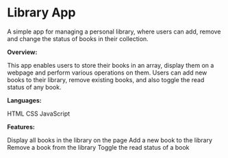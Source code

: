 # Library App


A simple app for managing a personal library, where users can add, remove and change the status of books in their collection.


**Overview:**

This app enables users to store their books in an array, display them on a webpage and perform various operations on them. Users can add new books to their library, remove existing books, and also toggle the read status of any book.


**Languages:**

HTML
CSS
JavaScript


**Features:**

Display all books in the library on the page
Add a new book to the library
Remove a book from the library
Toggle the read status of a book
